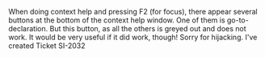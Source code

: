 When doing context help and pressing F2 (for focus), there appear several buttons at the bottom of the context help window. One of them is go-to-declaration. But this button, as all the others is greyed out and does not work. It would be very useful if it did work, though!
Sorry for hijacking. I've created Ticket SI-2032
